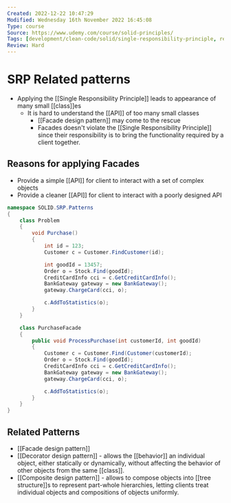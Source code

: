 ```yaml
---
Created: 2022-12-22 10:47:29
Modified: Wednesday 16th November 2022 16:45:08
Type: course
Source: https://www.udemy.com/course/solid-principles/
Tags: [development/clean-code/solid/single-responsibility-principle, review]
Review: Hard
---
```


# SRP Related patterns

- Applying the [[Single Responsibility Principle]] leads to appearance of many small [[class]]es
    - It is hard to understand the [[API]] of too many small classes
        - [[Facade design pattern]] may come to the rescue
        - Facades doesn't violate the [[Single Responsibility Principle]] since their responsibility is to bring the functionality required by a client together.

## Reasons for applying Facades

- Provide a simple [[API]] for client to interact with a set of complex objects
- Provide a cleaner [[API]] for client to interact with a poorly designed API

```csharp
namespace SOLID.SRP.Patterns
{
    class Problem
    {
        void Purchase()
        {
            int id = 123;
            Customer c = Customer.FindCustomer(id);

            int goodId = 13457;
            Order o = Stock.Find(goodId);
            CreditCardInfo cci = c.GetCreditCardInfo();
            BankGateway gateway = new BankGateway();
            gateway.ChargeCard(cci, o);

            c.AddToStatistics(o);
        }
    }

    class PurchaseFacade
    {
        public void ProcessPurchase(int customerId, int goodId)
        {
            Customer c = Customer.Find(Customer(customerId);
            Order o = Stock.Find(goodId);
            CreditCardInfo cci = c.GetCreditCardInfo();
            BankGateway gateway = new BankGateway();
            gateway.ChargeCard(cci, o);

            c.AddToStatistics(o);
        }
    }
}
```

## Related Patterns

- [[Facade design pattern]]
- [[Decorator design pattern]] - allows the [[behavior]] an individual object, either statically or dynamically, without affecting the behavior of other objects from the same [[class]].
- [[Composite design pattern]] - allows to compose objects into [[tree structure]]s to represent part-whole hierarchies, letting clients treat individual objects and compositions of objects uniformly.